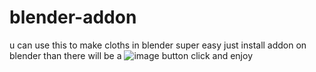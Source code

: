# blender-addon
u can use this to make cloths in blender super easy
just install addon on blender than there will be a 
![image](https://github.com/user-attachments/assets/81e29fff-cbf3-46c9-a36d-ebca5108a0e1)
button click and enjoy
